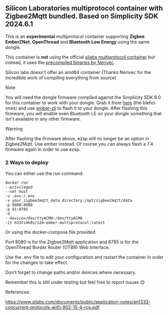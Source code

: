 ## Silicon Laboratories multiprotocol container with Zigbee2Mqtt bundled. Based on Simplicity SDK 2024.6.1

This is an **experimental** multiprotocol container supporting **Zigbee EmberZNet**, **OpenThread** and **Bluetooth Low Energy** using the same dongle. 

This container is **not** using the official [silabs multiprotocol container](https://hub.docker.com/r/siliconlabsinc/multiprotocol) but instead, it uses the [precompiled binaries by Nerivec](https://github.com/Nerivec/silabs-multiprotocol-builder/releases/).

Silicon labs doesn't offer an amd64 container (Thanks Nerivec for the incredible work of compiling everything from source)

> [!NOTE]
> You will need the dongle firmware compiled against the Simplicity SDK 8.0 for this container to work with your dongle.
> Grab it from [here](https://github.com/Nerivec/silabs-firmware-builder/releases/tag/v2024.6.1) (the blehci ones) and use [ember-zli](https://github.com/Nerivec/ember-zli) to flash it to your dongle.
> After flashing this firmware, you will enable even Bluetooth LE on your dongle something that isn't available in any other firmware.

> [!WARNING]
> After flashing the firmware above, ezsp will no longer be an option in Zigbee2Mqtt. Use ember instead. Of course you can always flash a 7.4 firmware again in order to use ezsp.

### 2 Ways to deploy

You can either use the run command:

```
docker run
--privileged
--net host
-v .env:/.env
-v your_zigbee2mqtt_data_directory:/opt/zigbee2mqtt/data
-p 8080:8080
-p 81:8785
-d
--device=/dev/ttyACM0:/dev/ttyACM0
-it m33ts4k0z/z2m-ember-multiprotocol:latest
```

Or using the docker-compose file provided.

Port 8080 is for the Zigbee2Mqtt application and 8785 is for the OpenThread Border Router (OTBR) Web Interface.

Use the .env file to edit your configuration and restart the container in order for the changes to take effect.

Don't forget to change paths and/or devices where necessary.

Remember this is still under testing but feel free to report issues 😊


References:

https://www.silabs.com/documents/public/application-notes/an1333-concurrent-protocols-with-802-15-4-rcp.pdf

